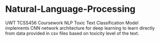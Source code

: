 # Natural-Language-Processing
UWT TCSS456 Coursework
NLP Toxic Text Classification Model implements CNN network architecture for deep learning to learn directly from data provided in csv files based on toxicity level of the text.

